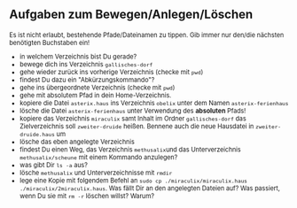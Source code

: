 ## Aufgaben zum Bewegen/Anlegen/Löschen

<div style="font-size:0.8em">

Es ist nicht erlaubt, bestehende Pfade/Dateinamen zu tippen. Gib immer nur den/die nächsten benötigten Buchstaben ein!


- in welchem Verzeichnis bist Du gerade?
- bewege dich ins Verzeichnis `gallisches-dorf`
- gehe wieder zurück ins vorherige Verzeichnis (checke mit `pwd`)
- findest Du dazu ein "Abkürzungskommando"?
- gehe ins übergeordnete Verzeichnis (checke mit `pwd`)
- gehe mit absolutem Pfad in dein Home-Verzeichnis.
- kopiere die Datei `asterix.haus` ins Verzeichnis `obelix` unter dem Namen `asterix-ferienhaus`
- lösche die Datei `asterix-ferienhaus` unter Verwendung des **absoluten** Pfads!
- kopiere das Verzeichnis `miraculix` samt Inhalt im Ordner `gallisches-dorf` das Zielverzeichnis soll `zweiter-druide` heißen. Bennene auch die neue Hausdatei in `zweiter-druide.haus` um
- lösche das eben angelegte Verzeichnis
- findest Du einen Weg, das Verzeichnis `methusalix`und das Unterverzeichnis `methusalix/scheune` mit einem Kommando anzulegen?
- was gibt Dir `ls -a` aus?
- lösche `methusalix` und Unterverzeichnisse mit `rmdir`
- lege eine Kopie mit folgendem Befehl an `sudo cp ./miraculix/miraculix.haus ./miraculix/2miraculix.haus`. Was fällt Dir an den angelegten Dateien auf? Was passiert, wenn Du sie mit `rm -r` löschen willst? Warum?

</div>